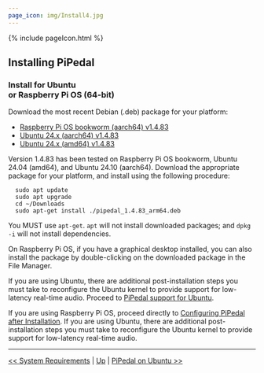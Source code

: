 ```yaml
---
page_icon: img/Install4.jpg
---
```


{% include pageIcon.html %}


## Installing PiPedal


### Install for Ubuntu <br/>or Raspberry Pi OS (64-bit)


Download the most recent Debian (.deb) package for your platform:

- [Raspberry Pi OS bookworm (aarch64) v1.4.83](https://github.com/rerdavies/pipedal/releases/download/v1.4.83/pipedal_1.4.83_arm64.deb)
- [Ubuntu 24.x (aarch64) v1.4.83](https://github.com/rerdavies/pipedal/releases/download/v1.4.83/pipedal_1.4.83_arm64.deb)
- [Ubuntu 24.x (amd64) v1.4.83](https://github.com/rerdavies/pipedal/releases/download/v1.4.83/pipedal_1.4.83_amd64.deb)


Version 1.4.83 has been tested on Raspberry Pi OS bookworm, Ubuntu 24.04 (amd64), and Ubuntu 24.10 (aarch64). Download the appropriate package for your platform, and install using the following procedure:

```
  sudo apt update
  sudo apt upgrade
  cd ~/Downloads  
  sudo apt-get install ./pipedal_1.4.83_arm64.deb 
```
You MUST use `apt-get`. `apt` will not install downloaded packages; and `dpkg -i` will not install dependencies. 

On Raspberry Pi OS, if you have a graphical desktop installed, you can also install the package by double-clicking on the downloaded package in the File Manager.

If you are using Ubuntu, there are additional post-installation steps you must take to reconfigure the Ubuntu kernel to 
provide support for low-latency real-time audio. Proceed to [PiPedal support for Ubuntu](Ubuntu.md).

If you are using Raspberry Pi OS, proceed directly to [Configuring PiPedal after Installation](Configuring.md). If 
you are using Ubuntu, there are additional post-installation steps you must take to reconfigure the Ubuntu kernel 
to provide support for low-latency real-time audio. 


--------
[<< System Requirements](SystemRequirements.md) | [Up](Documentation.md) | [PiPedal on Ubuntu >>](Ubuntu.md)
